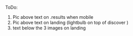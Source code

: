 ToDo:

1. Pic above text on .results when mobile
1. Pic above text on landing (lightbulb on top of discover )
1. text below the 3 images on landing
